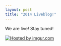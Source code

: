 ```yaml
---
layout: post
title: "2014 Liveblog!"
---
```


We are live! Stay tuned!

<a href="http://imgur.com/hc5hpKq"><img src="http://i.imgur.com/hc5hpKq.jpg" title="Hosted by imgur.com" /></a>
